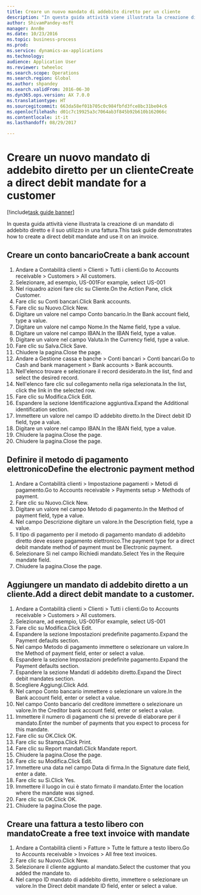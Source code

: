 ```yaml
--- 
title: Creare un nuovo mandato di addebito diretto per un cliente
description: "In questa guida attività viene illustrata la creazione di un mandato di addebito diretto e il suo utilizzo in una fattura."
author: ShivamPandey-msft
manager: AnnBe
ms.date: 10/23/2016
ms.topic: business-process
ms.prod: 
ms.service: dynamics-ax-applications
ms.technology: 
audience: Application User
ms.reviewer: twheeloc
ms.search.scope: Operations
ms.search.region: Global
ms.author: shpandey
ms.search.validFrom: 2016-06-30
ms.dyn365.ops.version: AX 7.0.0
ms.translationtype: HT
ms.sourcegitcommit: 663da58ef01b705c0c984fbfd3fce8bc31be04c6
ms.openlocfilehash: d01c7c19925a3c7064ab3f845b92b610b162066c
ms.contentlocale: it-it
ms.lasthandoff: 08/29/2017

---
```

# <a name="create-a-direct-debit-mandate-for-a-customer"></a><span data-ttu-id="4fcc0-103">Creare un nuovo mandato di addebito diretto per un cliente</span><span class="sxs-lookup"><span data-stu-id="4fcc0-103">Create a direct debit mandate for a customer</span></span>

[!include[task guide banner](../../includes/task-guide-banner.md)]

<span data-ttu-id="4fcc0-104">In questa guida attività viene illustrata la creazione di un mandato di addebito diretto e il suo utilizzo in una fattura.</span><span class="sxs-lookup"><span data-stu-id="4fcc0-104">This task guide demonstrates how to create a direct debit mandate and use it on an invoice.</span></span>


## <a name="create-a-bank-account"></a><span data-ttu-id="4fcc0-105">Creare un conto bancario</span><span class="sxs-lookup"><span data-stu-id="4fcc0-105">Create a bank account</span></span>
1. <span data-ttu-id="4fcc0-106">Andare a Contabilità clienti > Clienti > Tutti i clienti.</span><span class="sxs-lookup"><span data-stu-id="4fcc0-106">Go to Accounts receivable > Customers > All customers.</span></span>
2. <span data-ttu-id="4fcc0-107">Selezionare, ad esempio, US-001</span><span class="sxs-lookup"><span data-stu-id="4fcc0-107">For example, select US-001</span></span>
3. <span data-ttu-id="4fcc0-108">Nel riquadro azioni fare clic su Cliente.</span><span class="sxs-lookup"><span data-stu-id="4fcc0-108">On the Action Pane, click Customer.</span></span>
4. <span data-ttu-id="4fcc0-109">Fare clic su Conti bancari.</span><span class="sxs-lookup"><span data-stu-id="4fcc0-109">Click Bank accounts.</span></span>
5. <span data-ttu-id="4fcc0-110">Fare clic su Nuovo.</span><span class="sxs-lookup"><span data-stu-id="4fcc0-110">Click New.</span></span>
6. <span data-ttu-id="4fcc0-111">Digitare un valore nel campo Conto bancario.</span><span class="sxs-lookup"><span data-stu-id="4fcc0-111">In the Bank account field, type a value.</span></span>
7. <span data-ttu-id="4fcc0-112">Digitare un valore nel campo Nome.</span><span class="sxs-lookup"><span data-stu-id="4fcc0-112">In the Name field, type a value.</span></span>
8. <span data-ttu-id="4fcc0-113">Digitare un valore nel campo IBAN.</span><span class="sxs-lookup"><span data-stu-id="4fcc0-113">In the IBAN field, type a value.</span></span>
9. <span data-ttu-id="4fcc0-114">Digitare un valore nel campo Valuta.</span><span class="sxs-lookup"><span data-stu-id="4fcc0-114">In the Currency field, type a value.</span></span>
10. <span data-ttu-id="4fcc0-115">Fare clic su Salva.</span><span class="sxs-lookup"><span data-stu-id="4fcc0-115">Click Save.</span></span>
11. <span data-ttu-id="4fcc0-116">Chiudere la pagina.</span><span class="sxs-lookup"><span data-stu-id="4fcc0-116">Close the page.</span></span>
12. <span data-ttu-id="4fcc0-117">Andare a Gestione cassa e banche > Conti bancari > Conti bancari.</span><span class="sxs-lookup"><span data-stu-id="4fcc0-117">Go to Cash and bank management > Bank accounts > Bank accounts.</span></span>
13. <span data-ttu-id="4fcc0-118">Nell'elenco trovare e selezionare il record desiderato.</span><span class="sxs-lookup"><span data-stu-id="4fcc0-118">In the list, find and select the desired record.</span></span>
14. <span data-ttu-id="4fcc0-119">Nell'elenco fare clic sul collegamento nella riga selezionata.</span><span class="sxs-lookup"><span data-stu-id="4fcc0-119">In the list, click the link in the selected row.</span></span>
15. <span data-ttu-id="4fcc0-120">Fare clic su Modifica.</span><span class="sxs-lookup"><span data-stu-id="4fcc0-120">Click Edit.</span></span>
16. <span data-ttu-id="4fcc0-121">Espandere la sezione Identificazione aggiuntiva.</span><span class="sxs-lookup"><span data-stu-id="4fcc0-121">Expand the Additional identification section.</span></span>
17. <span data-ttu-id="4fcc0-122">Immettere un valore nel campo ID addebito diretto.</span><span class="sxs-lookup"><span data-stu-id="4fcc0-122">In the Direct debit ID field, type a value.</span></span>
18. <span data-ttu-id="4fcc0-123">Digitare un valore nel campo IBAN.</span><span class="sxs-lookup"><span data-stu-id="4fcc0-123">In the IBAN field, type a value.</span></span>
19. <span data-ttu-id="4fcc0-124">Chiudere la pagina.</span><span class="sxs-lookup"><span data-stu-id="4fcc0-124">Close the page.</span></span>
20. <span data-ttu-id="4fcc0-125">Chiudere la pagina.</span><span class="sxs-lookup"><span data-stu-id="4fcc0-125">Close the page.</span></span>

## <a name="define-the-electronic-payment-method"></a><span data-ttu-id="4fcc0-126">Definire il metodo di pagamento elettronico</span><span class="sxs-lookup"><span data-stu-id="4fcc0-126">Define the electronic payment method</span></span>
1. <span data-ttu-id="4fcc0-127">Andare a Contabilità clienti > Impostazione pagamenti > Metodi di pagamento.</span><span class="sxs-lookup"><span data-stu-id="4fcc0-127">Go to Accounts receivable > Payments setup > Methods of payment.</span></span>
2. <span data-ttu-id="4fcc0-128">Fare clic su Nuovo.</span><span class="sxs-lookup"><span data-stu-id="4fcc0-128">Click New.</span></span>
3. <span data-ttu-id="4fcc0-129">Digitare un valore nel campo Metodo di pagamento.</span><span class="sxs-lookup"><span data-stu-id="4fcc0-129">In the Method of payment field, type a value.</span></span>
4. <span data-ttu-id="4fcc0-130">Nel campo Descrizione digitare un valore.</span><span class="sxs-lookup"><span data-stu-id="4fcc0-130">In the Description field, type a value.</span></span>
5. <span data-ttu-id="4fcc0-131">Il tipo di pagamento per il metodo di pagamento mandato di addebito diretto deve essere pagamento elettronico.</span><span class="sxs-lookup"><span data-stu-id="4fcc0-131">The payment type for a direct debit mandate method of payment must be Electronic payment.</span></span>
6. <span data-ttu-id="4fcc0-132">Selezionare Sì nel campo Richiedi mandato.</span><span class="sxs-lookup"><span data-stu-id="4fcc0-132">Select Yes in the Require mandate field.</span></span>
7. <span data-ttu-id="4fcc0-133">Chiudere la pagina.</span><span class="sxs-lookup"><span data-stu-id="4fcc0-133">Close the page.</span></span>

## <a name="add-a-direct-debit-mandate-to-a-customer"></a><span data-ttu-id="4fcc0-134">Aggiungere un mandato di addebito diretto a un cliente.</span><span class="sxs-lookup"><span data-stu-id="4fcc0-134">Add a direct debit mandate to a customer.</span></span>
1. <span data-ttu-id="4fcc0-135">Andare a Contabilità clienti > Clienti > Tutti i clienti.</span><span class="sxs-lookup"><span data-stu-id="4fcc0-135">Go to Accounts receivable > Customers > All customers.</span></span>
2. <span data-ttu-id="4fcc0-136">Selezionare, ad esempio, US-001</span><span class="sxs-lookup"><span data-stu-id="4fcc0-136">For example, select US-001</span></span>
3. <span data-ttu-id="4fcc0-137">Fare clic su Modifica.</span><span class="sxs-lookup"><span data-stu-id="4fcc0-137">Click Edit.</span></span>
4. <span data-ttu-id="4fcc0-138">Espandere la sezione Impostazioni predefinite pagamento.</span><span class="sxs-lookup"><span data-stu-id="4fcc0-138">Expand the Payment defaults section.</span></span>
5. <span data-ttu-id="4fcc0-139">Nel campo Metodo di pagamento immettere o selezionare un valore.</span><span class="sxs-lookup"><span data-stu-id="4fcc0-139">In the Method of payment field, enter or select a value.</span></span>
6. <span data-ttu-id="4fcc0-140">Espandere la sezione Impostazioni predefinite pagamento.</span><span class="sxs-lookup"><span data-stu-id="4fcc0-140">Expand the Payment defaults section.</span></span>
7. <span data-ttu-id="4fcc0-141">Espandere la sezione Mandati di addebito diretto.</span><span class="sxs-lookup"><span data-stu-id="4fcc0-141">Expand the Direct debit mandates section.</span></span>
8. <span data-ttu-id="4fcc0-142">Scegliere Aggiungi.</span><span class="sxs-lookup"><span data-stu-id="4fcc0-142">Click Add.</span></span>
9. <span data-ttu-id="4fcc0-143">Nel campo Conto bancario immettere o selezionare un valore.</span><span class="sxs-lookup"><span data-stu-id="4fcc0-143">In the Bank account field, enter or select a value.</span></span>
10. <span data-ttu-id="4fcc0-144">Nel campo Conto bancario del creditore immettere o selezionare un valore.</span><span class="sxs-lookup"><span data-stu-id="4fcc0-144">In the Creditor bank account field, enter or select a value.</span></span>
11. <span data-ttu-id="4fcc0-145">Immettere il numero di pagamenti che si prevede di elaborare per il mandato.</span><span class="sxs-lookup"><span data-stu-id="4fcc0-145">Enter the number of payments that you expect to process for this mandate.</span></span>
12. <span data-ttu-id="4fcc0-146">Fare clic su OK.</span><span class="sxs-lookup"><span data-stu-id="4fcc0-146">Click OK.</span></span>
13. <span data-ttu-id="4fcc0-147">Fare clic su Stampa.</span><span class="sxs-lookup"><span data-stu-id="4fcc0-147">Click Print.</span></span>
14. <span data-ttu-id="4fcc0-148">Fare clic su Report mandati.</span><span class="sxs-lookup"><span data-stu-id="4fcc0-148">Click Mandate report.</span></span>
15. <span data-ttu-id="4fcc0-149">Chiudere la pagina.</span><span class="sxs-lookup"><span data-stu-id="4fcc0-149">Close the page.</span></span>
16. <span data-ttu-id="4fcc0-150">Fare clic su Modifica.</span><span class="sxs-lookup"><span data-stu-id="4fcc0-150">Click Edit.</span></span>
17. <span data-ttu-id="4fcc0-151">Immettere una data nel campo Data di firma.</span><span class="sxs-lookup"><span data-stu-id="4fcc0-151">In the Signature date field, enter a date.</span></span>
18. <span data-ttu-id="4fcc0-152">Fare clic su Sì.</span><span class="sxs-lookup"><span data-stu-id="4fcc0-152">Click Yes.</span></span>
19. <span data-ttu-id="4fcc0-153">Immettere il luogo in cui è stato firmato il mandato.</span><span class="sxs-lookup"><span data-stu-id="4fcc0-153">Enter the location where the mandate was signed.</span></span>
20. <span data-ttu-id="4fcc0-154">Fare clic su OK.</span><span class="sxs-lookup"><span data-stu-id="4fcc0-154">Click OK.</span></span>
21. <span data-ttu-id="4fcc0-155">Chiudere la pagina.</span><span class="sxs-lookup"><span data-stu-id="4fcc0-155">Close the page.</span></span>

## <a name="create-a-free-text-invoice-with-mandate"></a><span data-ttu-id="4fcc0-156">Creare una fattura a testo libero con mandato</span><span class="sxs-lookup"><span data-stu-id="4fcc0-156">Create a free text invoice with mandate</span></span>
1. <span data-ttu-id="4fcc0-157">Andare a Contabilità clienti > Fatture > Tutte le fatture a testo libero.</span><span class="sxs-lookup"><span data-stu-id="4fcc0-157">Go to Accounts receivable > Invoices > All free text invoices.</span></span>
2. <span data-ttu-id="4fcc0-158">Fare clic su Nuovo.</span><span class="sxs-lookup"><span data-stu-id="4fcc0-158">Click New.</span></span>
3. <span data-ttu-id="4fcc0-159">Selezionare il cliente aggiunto al mandato.</span><span class="sxs-lookup"><span data-stu-id="4fcc0-159">Select the customer that you added the mandate to.</span></span>
4. <span data-ttu-id="4fcc0-160">Nel campo ID mandato di addebito diretto, immettere o selezionare un valore.</span><span class="sxs-lookup"><span data-stu-id="4fcc0-160">In the Direct debit mandate ID field, enter or select a value.</span></span>



